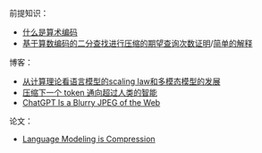 前提知识：
 - [什么是算术编码](https://zhuanlan.zhihu.com/p/390684936)
 - [基于算数编码的二分查找进行压缩的期望查询次数证明](https://hackmd.io/@Q83Jd7TeRUm0NanRCOpsFg/SJJnSfBWh)/[简单的解释](https://bigeagle.me/2023/03/llm-is-compression/)

博客：
 - [从计算理论看语言模型的scaling law和多模态模型的发展](https://mp.weixin.qq.com/s/0WufIIhAcO59iZYhupZ0Sg)
 - [压缩下一个 token 通向超过人类的智能](https://zhuanlan.zhihu.com/p/619511222)
 - [ChatGPT Is a Blurry JPEG of the Web](https://www.newyorker.com/tech/annals-of-technology/chatgpt-is-a-blurry-jpeg-of-the-web)

论文：
 - [Language Modeling is Compression](https://openreview.net/pdf?id=jznbgiynus)

